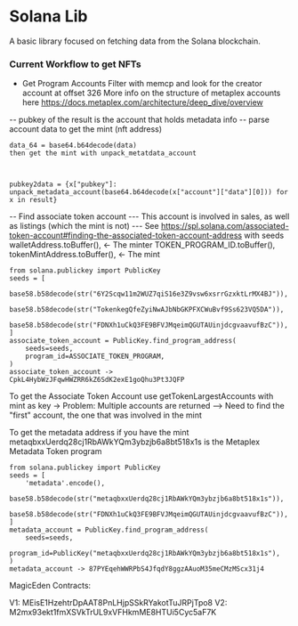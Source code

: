 # Solana Lib

A basic library focused on fetching data from the Solana blockchain.


### Current Workflow to get NFTs

- Get Program Accounts 
    Filter with memcp and look for the creator account at offset 326 
    More info on the structure of metaplex accounts here 
    https://docs.metaplex.com/architecture/deep_dive/overview

-- pubkey of the result is the account that holds metadata info
-- parse account data to get the mint (nft address)

    data_64 = base64.b64decode(data)
    then get the mint with unpack_metatdata_account



    pubkey2data = {x["pubkey"]: unpack_metadata_account(base64.b64decode(x["account"]["data"][0])) for x in result}

-- Find associate token account
--- This account is involved in sales, as well as listings (which the mint is not)
--- See https://spl.solana.com/associated-token-account#finding-the-associated-token-account-address
with seeds
    walletAddress.toBuffer(), <- The minter
    TOKEN_PROGRAM_ID.toBuffer(),
    tokenMintAddress.toBuffer(), <- The mint

    from solana.publickey import PublicKey
    seeds = [
        base58.b58decode(str("6Y2Scqw11m2WUZ7qiS16e3Z9vsw6xsrrGzxktLrMX4BJ")),
        base58.b58decode(str("TokenkegQfeZyiNwAJbNbGKPFXCWuBvf9Ss623VQ5DA")),
        base58.b58decode(str("FDNXh1uCkQ3FE9BFVJMqeimQGUTAUinjdcgvaavufBzC")),
    ]
    associate_token_account = PublicKey.find_program_address(
        seeds=seeds,
        program_id=ASSOCIATE_TOKEN_PROGRAM,
    )
    associate_token_account -> CpkL4HybWzJFqwHWZRR6kZ6SdK2exE1goQhu3Pt3JQFP


To get the Associate Token Account use getTokenLargestAccounts with mint as key
-> Problem: Multiple accounts are returned
--> Need to find the "first" account, the one that was involved in the mint




To get the metadata address if you have the mint
metaqbxxUerdq28cj1RbAWkYQm3ybzjb6a8bt518x1s is the Metaplex Metadata Token program

    from solana.publickey import PublicKey
    seeds = [
        'metadata'.encode(),
        base58.b58decode(str("metaqbxxUerdq28cj1RbAWkYQm3ybzjb6a8bt518x1s")),
        base58.b58decode(str("FDNXh1uCkQ3FE9BFVJMqeimQGUTAUinjdcgvaavufBzC")),
    ]
    metadata_account = PublicKey.find_program_address(
        seeds=seeds,
        program_id=PublicKey("metaqbxxUerdq28cj1RbAWkYQm3ybzjb6a8bt518x1s"),
    )
    metadata_account -> 87PYEqehWWRPbS4JfqdY8ggzAAuoM35meCMzMScx31j4





MagicEden Contracts: 

V1: MEisE1HzehtrDpAAT8PnLHjpSSkRYakotTuJRPjTpo8
V2: M2mx93ekt1fmXSVkTrUL9xVFHkmME8HTUi5Cyc5aF7K